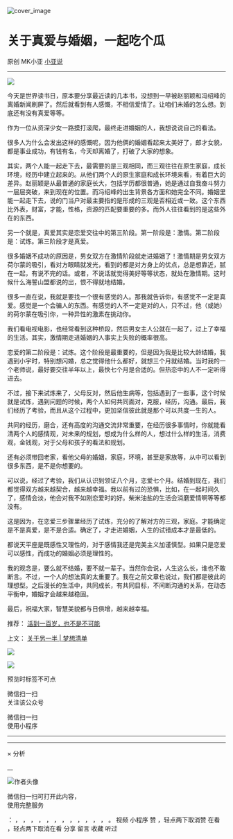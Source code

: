 ![cover_image](https://mmbiz.qlogo.cn/mmbiz_jpg/A8SKDch4cJFJib0cjLibPSRtJyP9bbm9BLIH8QuLk0mqHQq7beJVTPx9YrB9UPWm3gwmia5zaRCiaO36kX6YAGYASg/0?wx_fmt=jpeg)

#  关于真爱与婚姻，一起吃个瓜

原创  MK小亚  [ 小亚说 ](javascript:void\(0\);)

__ _ _ _ _

![](https://mmbiz.qpic.cn/mmbiz_jpg/A8SKDch4cJFJib0cjLibPSRtJyP9bbm9BLjfIicnibobJjhoEGibrViay9DtTUalfMyGhftEV5HnPs3Kmyy9PEenogiaQ/640?wx_fmt=jpeg)

  

今天是世界读书日，原本要分享最近读的几本书，没想到一早被赵丽颖和冯绍峰的离婚新闻刷屏了。然后就看到有人感慨，不相信爱情了。让咱们未婚的怎么想。到底还有没有真爱等等。

  

作为一位从资深少女一路摸打滚爬，最终走进婚姻的人，我想说说自己的看法。

  

很多人为什么会发出这样的感慨呢，因为他俩的婚姻看起来太美好了，郎才女貌，都是事业成功，有钱有名，今天却离婚了，打破了大家的想象。

  

其实，两个人能一起走下去，最需要的是三观相同，而三观往往在原生家庭，成长环境，经历中建立起来的。从他们两个人的原生家庭和成长环境来看，有着巨大的差异。赵丽颖是从最普通的家庭长大，包括学历都很普通，她是通过自我奋斗努力一层层突破，来到现在的位置。而冯绍峰的出生背景各方面和她完全不同。婚姻里能一起走下去，说的门当户对最主要指的是形成的三观是否相近或一致。这个东西比外表，财富，才能，性格，资源的匹配要重要的多。而外人往往看到的是这些外在的东西。

  

另一个就是，真爱其实是恋爱交往中的第三阶段。第一阶段是：激情。第二阶段是：试炼。第三阶段才是真爱。

  

很多婚姻不成功的原因是，男女双方在激情阶段就走进婚姻了！激情期是男女双方荷尔蒙的吸引，看对方眼睛就发光，看到的都是对方身上的优点，总是想靠近，腻在一起，有说不完的话。或者，不说话就觉得美好等等状态，就处在激情期。这时候什么海誓山盟都说的出，恨不得就地结婚。

  

很多一直在说，我就是要找一个很有感觉的人。那我就告诉你，有感觉不一定是真爱。感觉是一个会骗人的东西。有感觉的人不一定是对的人，只不过，他（或她）的荷尔蒙在吸引你，一种异性的激素在挑动你。

  

我们看电视电影，也经常看到这种桥段，然后男女主人公就在一起了，过上了幸福的生活。其实，激情期走进婚姻的人事实上失败的概率很高。

  

恋爱的第二阶段是：试炼。这个阶段是最重要的，但是因为我是比较大龄结婚，我遇到小宇时，特别想闪婚，总之觉得他什么都好，就想三个月就结婚。当时我的一个老师说，最好要交往半年以上，最快七个月是合适的。但热恋中的人不一定听得进去。

  

不过，接下来试炼来了，父母反对，然后他生病等，包括遇到了一些事，这个时候就是试炼，遇到问题的时候，两个人如何共同面对，克服，经历，沟通。最后，我们经历了考验，而且从这个过程中，更加坚信彼此就是那个可以共度一生的人。

  

共同的经历，磨合，还有高度的沟通交流非常重要，在经历很多事情时，你就能看清两个人的感情观，对未来的规划，想成为什么样的人，想过什么样的生活，消费观，金钱观，对于父母和孩子的看法和规划。

  

还有必须带回老家，看他父母的婚姻，家庭，环境，甚至是家族等，从中可以看到很多东西，是不是你想要的。

  

可以说，经过了考验，我们从认识到领证八个月，恋爱七个月。结婚到现在，我们都觉得双方越来越契合，越来越幸福。我以前有过的恐惧，比如，在一起时间久了，感情会淡，他会对我不如刚恋爱时的好。柴米油盐的生活会消磨爱情啊等等都没有。

  

这是因为，在恋爱三步骤里经历了试炼，充分的了解对方的三观，家庭。才能确定是不是真爱，是不是合适。确定了，才走进婚姻，人生的试错成本才是最低的。

  

都说天平座是既感性又理性的，对于感情我还是完美主义加谨慎型。如果只是恋爱可以感性，而成功的婚姻必须是理性的。

  

我的观念是，要么就不结婚，要不就一辈子。当然你会说，人生这么长，谁也不敢断言。不过，一个人的想法真的太重要了。我在之前文章也说过，我们都是彼此的理想型。之后漫长的生活中，共同成长，有共同目标，不间断沟通的关系，在动态平衡中，婚姻才会越来越稳固。

  

最后，祝福大家，智慧美貌都与日俱增，越来越幸福。

  

推荐： [ 活到一百岁，也不是不可能
](http://mp.weixin.qq.com/s?__biz=MzUxNDAwNTk0MQ==&mid=2247483704&idx=1&sn=dfbbe1321750ce81b34879745eea796b&chksm=f94dcfe2ce3a46f4d523630b552fa2c792af6b85392f0f7001b73b2629da0756981ddc719b0c&scene=21#wechat_redirect)  

上文： [ 关于另一半 | 梦想清单
](https://mp.weixin.qq.com/s?__biz=MzUxNDAwNTk0MQ==&mid=2247483894&idx=1&sn=25f8a0e9bd3f96dafb093d9d0ed82e96&chksm=f94dcf2cce3a463aa779edecf27544e4fa935148456d1972fd2cb3c87cb8a654833652d94f56&token=1279964396&lang=zh_CN&scene=21#wechat_redirect)

![](https://mmbiz.qpic.cn/mmbiz_gif/b96CibCt70iaZ7Bia3Wm91cEuWhERXfCYjTia9tf7aMjVBNRETSa2NpGjCV6tyNvgCLos8LBgwEgxcwaIw8zdOsG7A/640?wx_fmt=gif)

![](https://mmbiz.qpic.cn/mmbiz_jpg/A8SKDch4cJEicCnqTxiatgGquhIicZ1wJ1Dth5YOOzoYV7U4N3HmiaO0vVAzjOpBVdtF0gnL632Fc7HqiaDmgveQDEw/640?wx_fmt=jpeg)

  

  

  

预览时标签不可点

微信扫一扫  
关注该公众号



微信扫一扫  
使用小程序

****



****



×  分析

__

![作者头像](http://mmbiz.qpic.cn/mmbiz_png/A8SKDch4cJE0KicTMyrVCx3VLqEgic5sJ1V5QeGZTibG9GLZlSCXSj5ByXNkib5PBrZVMkI41KKxgwE1K9gfypUeRg/0?wx_fmt=png)

微信扫一扫可打开此内容，  
使用完整服务

：  ，  ，  ，  ，  ，  ，  ，  ，  ，  ，  ，  ，  。  视频  小程序  赞  ，轻点两下取消赞  在看  ，轻点两下取消在看
分享  留言  收藏  听过

